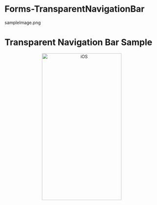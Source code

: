 # Forms-TransparentNavigationBar

sampleImage.png

# Transparent Navigation Bar Sample

<p align="center">
<img src="?raw=true" width="260" height="480" title="iOS"/>
</p>
